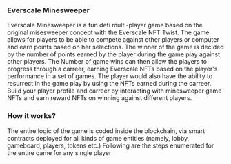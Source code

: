 ### Everscale Minesweeper
Everscale Minesweeper is a fun defi multi-player game based on the original misesweeper concept with the Everscale NFT Twist. The game allows for players to be able to compete against other players or computer and earn points based on her selections. The winner of the game is decided by the number of points earned by the player during the game play against other players. 
The Number of game wins can then allow the players to progress through a carreer, earning Everscale NFTs based on the player's performance in a set of games. The player would also have the ability to resurrect in the game play by using the NFTs earned during the carreer. 
Build your player profile and carreer by interacting with minesweeper game NFTs and earn reward NFTs on winning against different players. 

### How it works?
The entire logic of the game is coded inside the blockchain, via smart contracts deployed for all kinds of game entities (namely, lobby, gameboard, players, tokens etc.)
Following are the steps enumerated for the entire game for any single player

